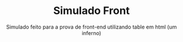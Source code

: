 

<h1 align="center">
    Simulado Front
</h1>

<p align="center"> Simulado feito para a prova de front-end utilizando table em html (um inferno) </p>
